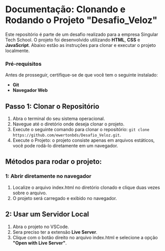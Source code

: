 # Documentação: Clonando e Rodando o Projeto "Desafio_Veloz"

Este repositório é parte de um desafio realizado para a empresa Singular Tech School. O projeto foi desenvolvido utilizando **HTML**, **CSS** e **JavaScript**. Abaixo estão as instruções para clonar e executar o projeto localmente.

### Pré-requisitos

Antes de prosseguir, certifique-se de que você tem o seguinte instalado:

- **Git**
- **Navegador Web**

## Passo 1: Clonar o Repositório

1. Abra o terminal do seu sistema operacional.
2. Navegue até o diretório onde deseja clonar o projeto.
3. Execute o seguinte comando para clonar o repositório:
`git clone https://github.com/ewertonbds/Desafio_Veloz.git`.
4. Execute o Projeto: o projeto consiste apenas em arquivos estáticos, você pode rodá-lo diretamente em um navegador.

## Métodos para rodar o projeto:
### 1: Abrir diretamente no navegador
1. Localize o arquivo index.html no diretório clonado e clique duas vezes sobre o arquivo.
2. O projeto será carregado e exibido no navegador.

## 2: Usar um Servidor Local
1. Abra o projeto no VSCode.
2. Sera preciso ter a extensão **Live Server**.
3. Clique com o botão direito no arquivo index.html e selecione a opção **"Open with Live Server"**.
